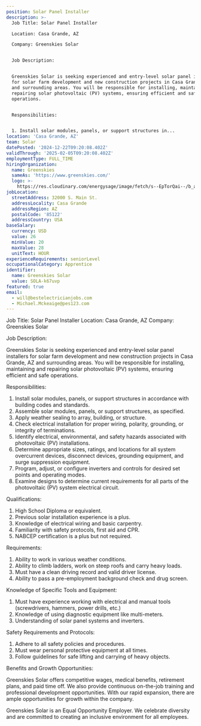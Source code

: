 ```yaml
---
position: Solar Panel Installer
description: >-
  Job Title: Solar Panel Installer

  Location: Casa Grande, AZ

  Company: Greenskies Solar


  Job Description:


  Greenskies Solar is seeking experienced and entry-level solar panel installers
  for solar farm development and new construction projects in Casa Grande, AZ
  and surrounding areas. You will be responsible for installing, maintaining and
  repairing solar photovoltaic (PV) systems, ensuring efficient and safe
  operations. 


  Responsibilities:


  1. Install solar modules, panels, or support structures in...
location: 'Casa Grande, AZ'
team: Solar
datePosted: '2024-12-22T09:20:08.402Z'
validThrough: '2025-02-05T09:20:08.402Z'
employmentType: FULL_TIME
hiringOrganization:
  name: Greenskies
  sameAs: 'https://www.greenskies.com/'
  logo: >-
    https://res.cloudinary.com/energysage/image/fetch/s--EpTorQai--/b_auto,c_pad,f_auto,h_200,q_auto,w_200/https://es-media-prod.s3.amazonaws.com/media/supplier/logo/source/Greenskies_Clean_Focus_Company.jpg
jobLocation:
  streetAddress: 32000 S. Main St.
  addressLocality: Casa Grande
  addressRegion: AZ
  postalCode: '85122'
  addressCountry: USA
baseSalary:
  currency: USD
  value: 26
  minValue: 20
  maxValue: 28
  unitText: HOUR
experienceRequirements: seniorLevel
occupationalCategory: Apprentice
identifier:
  name: Greenskies Solar
  value: SOLA-k67uvp
featured: true
email:
  - will@bestelectricianjobs.com
  - Michael.Mckeaige@pes123.com
---
```




Job Title: Solar Panel Installer
Location: Casa Grande, AZ
Company: Greenskies Solar

Job Description:

Greenskies Solar is seeking experienced and entry-level solar panel installers for solar farm development and new construction projects in Casa Grande, AZ and surrounding areas. You will be responsible for installing, maintaining and repairing solar photovoltaic (PV) systems, ensuring efficient and safe operations. 

Responsibilities:

1. Install solar modules, panels, or support structures in accordance with building codes and standards.
2. Assemble solar modules, panels, or support structures, as specified.
3. Apply weather sealing to array, building, or structure.
4. Check electrical installation for proper wiring, polarity, grounding, or integrity of terminations.
5. Identify electrical, environmental, and safety hazards associated with photovoltaic (PV) installations.
6. Determine appropriate sizes, ratings, and locations for all system overcurrent devices, disconnect devices, grounding equipment, and surge suppression equipment.
7. Program, adjust, or configure inverters and controls for desired set points and operating modes.
8. Examine designs to determine current requirements for all parts of the photovoltaic (PV) system electrical circuit.

Qualifications:

1. High School Diploma or equivalent.
2. Previous solar installation experience is a plus.
3. Knowledge of electrical wiring and basic carpentry.
4. Familiarity with safety protocols, first aid and CPR.
5. NABCEP certification is a plus but not required.

Requirements:

1. Ability to work in various weather conditions.
2. Ability to climb ladders, work on steep roofs and carry heavy loads.
3. Must have a clean driving record and valid driver license.
4. Ability to pass a pre-employment background check and drug screen.

Knowledge of Specific Tools and Equipment:

1. Must have experience working with electrical and manual tools (screwdrivers, hammers, power drills, etc.)
2. Knowledge of using diagnostic equipment like multi-meters.
3. Understanding of solar panel systems and inverters.

Safety Requirements and Protocols:

1. Adhere to all safety policies and procedures.
2. Must wear personal protective equipment at all times.
3. Follow guidelines for safe lifting and carrying of heavy objects.

Benefits and Growth Opportunities:

Greenskies Solar offers competitive wages, medical benefits, retirement plans, and paid time off. We also provide continuous on-the-job training and professional development opportunities. With our rapid expansion, there are ample opportunities for growth within the company. 

Greenskies Solar is an Equal Opportunity Employer. We celebrate diversity and are committed to creating an inclusive environment for all employees.
